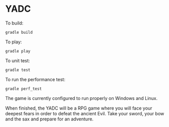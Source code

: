 # YADC

To build:
```
gradle build
```

To play:
```
gradle play
```

To unit test:
```
gradle test
```

To run the performance test:
```
gradle perf_test
```


The game is currently configured to run properly on Windows and Linux.




When finished, the YADC will be a RPG game where you will face your deepest fears in order to defeat the ancient Evil. Take your sword, your bow and the sax and prepare for an adventure.
